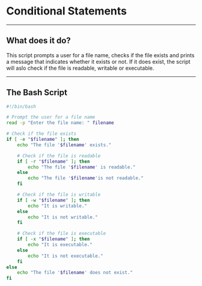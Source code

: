 # Conditional Statements
---

## What does it do?

This script prompts a user for a file name, checks if the file exists and prints a message that indicates whether it exists or not. If it does exist, the script will aslo check if the file is readable, writable or executable.

---
## The Bash Script

```bash
#!/bin/bash

# Prompt the user for a file name
read -p "Enter the file name: " filename

# Check if the file exists
if [ -e "$filename" ]; then  
    echo "The file '$filename' exists."

    # Check if the file is readable
    if [ -r "$filename" ]; then
        echo "The file '$filename' is readable."
    else
        echo "The file '$filename'is not readable."
    fi

    # Check if the file is writable
    if [ -w "$filename" ]; then
        echo "It is writable."
    else
        echo "It is not writable."
    fi

    # Check if the file is executable
    if [ -x "$filename" ]; then
        echo "It is executable."
    else
        echo "It is not executable."
    fi
else
    echo "The file '$filename' does not exist."
fi


```
